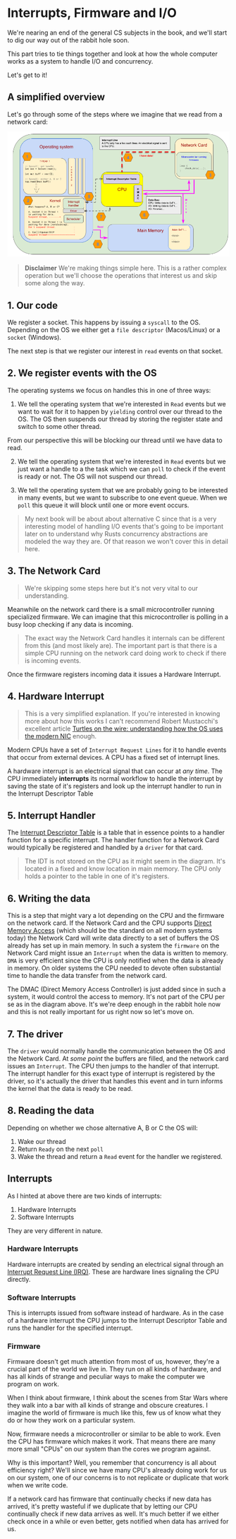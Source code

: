 # Interrupts, Firmware and I/O

We're nearing an end of the general CS subjects in the book, and we'll start
to dig our way out of the rabbit hole soon.

This part tries to tie things together and look at how the whole computer works
as a system to handle I/O and concurrency. 

Let's get to it!

## A simplified overview 

Let's go through some of the steps where we imagine that we read from a
network card:

![Simplified Overview](./images/AsyncBasicsSimplified.png)

> **Disclaimer**
> We're making things simple here. This is a rather complex operation but we'll
> choose the operations that interest us and skip some along the way.

## 1. Our code

We register a socket. This happens by issuing a `syscall` to the OS. Depending
on the OS we either get a  `file descriptor` (Macos/Linux) or a `socket` (Windows).

The next step is that we register our interest in `read` events on that socket.

## 2. We register events with the OS
The operating systems we focus on handles this in one of three ways:

1. We tell the operating system that we're interested in `Read` events but we want
to wait for it to happen by `yielding` control over our thread to the OS. The OS
then suspends our thread by storing the register state and switch to some other 
thread. 

From our perspective this will be blocking our thread until we have data to read.

2. We tell the operating system that we're interested in `Read` events but we
just want a handle to a the task which we can `poll` to check if the event is
ready or not. The OS will not suspend our thread.

3. We tell the operating system that we are probably going to be interested in 
many events, but we want to subscribe to one event queue. When we `poll` this
queue it will block until one or more event occurs.  

> My next book will be about about alternative C since that is a very interesting
> model of handling I/O events that's going to be important later on to understand 
> why Rusts concurrency abstractions are modeled the way they are. Of that reason 
> we won't cover this in detail here.

## 3. The Network Card

> We're skipping some steps here but it's not very vital to our understanding. 

Meanwhile on the network card there is a small microcontroller running 
specialized firmware. We can imagine that this microcontroller is polling in a
busy loop checking if any data is incoming. 

> The exact way the Network Card handles it internals can be different from this
> (and most likely are). The important part is that there is a simple CPU running
> on the network card doing work to check if there is incoming events.

Once the firmware registers incoming data it issues a Hardware Interrupt.

## 4. Hardware Interrupt

> This is a very simplified explanation. If you're interested in knowing more
> about how this works I can't recommend Robert Mustacchi's excellent article
[Turtles on the wire: understanding how the OS uses the modern NIC](https://www.joyent.com/blog/virtualizing-nics) enough.

Modern CPUs have a set of `Interrupt Request Lines` for it to handle events that occur from
external devices. A CPU has a fixed set of interrupt lines.

A hardware interrupt is an electrical signal that can occur at _any time_. The 
CPU immediately **interrupts** its normal workflow to handle the interrupt by
saving the state of it's registers and look up the interrupt handler to run in
the Interrupt Descriptor Table

## 5. Interrupt Handler

The [Interrupt Descriptor Table](https://en.wikipedia.org/wiki/Interrupt_descriptor_table) is a table that in essence points to a handler function for a specific interrupt. The handler function for a Network Card would typically be registered and handled by a `driver` for that card.

> The IDT is not stored on the CPU as it might seem in the diagram. It's located
> in a fixed and know location in main memory. The CPU only holds a pointer to the
> table in one of it's registers.

## 6. Writing the data

This is a step that might vary a lot depending on the CPU and the firmware on the
network card. If the Network Card and the CPU supports [Direct Memory Access](https://en.wikipedia.org/wiki/Direct_memory_access) (which should be the standard on all modern systems today) the Network Card will write data directly to a set of buffers the OS already has set up in main memory. In such a system the `firmware` on the Network Card might issue an `Interrupt` when the data is written to memory. `DMA` is very efficient
since the CPU is only notified when the data is already in memory. On older systems the
CPU needed to devote often substantial time to handle the data transfer from the
network card.

The DMAC (Direct Memory Access Controller) is just added since in such a system,
it would control the access to memory. It's not part of the CPU per se as in the
diagram above. It's we're deep enough in the rabbit hole now and this is not really important for us right now so let's move on.

## 7. The driver

The `driver` would normally handle the communication between the OS and the Network Card.
At _some point_ the buffers are filled, and the network card issues an `Interrupt`. The CPU then jumps to the handler of that interrupt. The interrupt handler for this exact type
of interrupt is registered by the driver, so it's actually the driver that handles this event and in turn informs the kernel that the data is ready to be read. 

## 8. Reading the data

Depending on whether we chose alternative A, B or C the OS will:

1. Wake our thread
2. Return `Ready` on the next `poll`
3. Wake the thread and return a `Read` event for the handler we registered.


## Interrupts

As I hinted at above there are two kinds of interrupts:

1. Hardware Interrupts
2. Software Interrupts

They are very different in nature.

### Hardware Interrupts

Hardware interrupts are created by sending an electrical signal through an [Interrupt Request Line (IRQ)](https://en.wikipedia.org/wiki/Interrupt_request_(PC_architecture)#x86_IRQs). These are hardware lines signaling the CPU directly. 

### Software Interrupts

This is interrupts issued from software instead of hardware. As in the case of a hardware interrupt the CPU jumps to the Interrupt Descriptor Table and runs the handler for the specified interrupt.


### Firmware

Firmware doesn't get much attention from most of us, however, they're a crucial part of the world we live in. They run on all kinds of hardware, and has all kinds of strange and peculiar ways to make the computer we program on work.

When I think about firmware, I think about the scenes from Star Wars where they walk into a bar with all kinds of strange and obscure creatures. I imagine the world of firmware is much like this, few us of know what they do or how they work on a particular system.

Now, firmware needs a microcontroller or similar to be able to work. Even the CPU has firmware which makes it work. That means there are many more small "CPUs" on our system than the cores we program against.

Why is this important? Well, you remember that concurrency is all about efficiency right? We'll since we have many CPU's already doing work for us on our system, one of our concerns is to not replicate or duplicate that work when we write code.

If a network card has firmware that continually checks if new data has arrived, it's pretty wasteful if we duplicate that by letting our CPU continually check if new data arrives as well. It's much better if we either check once in a while or even better, gets notified when data has arrived for us.

